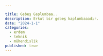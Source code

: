 ```yaml
---
 
title: Gebeş Gaplumbaa..
description: Erkut bir gebeş kaplumbaaadır.
date: "2024-1-1"
categories:
  - erdem
  - teknik
  - mühendislik
published: true
---
```

